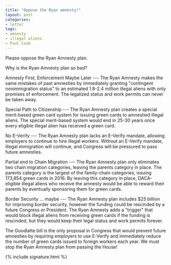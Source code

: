 ```yaml
---
title: "Oppose the Ryan amnesty!"
layout: post
categories:
- letter
tags:
- amnesty
- illegal aliens
- Paul Cook
---
```


Please oppose the Ryan Amnesty plan.

Why is the Ryan Amnesty plan so bad?

Amnesty First, Enforcement Maybe Later --- The Ryan Amnesty makes the same mistakes of past amnesties by immediately granting "contingent nonimmigration status" to an estimated 1.8-2.4 million illegal aliens with only promises of enforcement. The legalized status and work permits can never be taken away.

Special Path to Citizenship --- The Ryan Amnesty plan creates a special merit-based green card system for issuing green cards to amnestied illegal aliens. The special merit-based system would end in 25-30 years once every eligible illegal alien has received a green card.

No E-Verify --- The Ryan Amnesty plan lacks an E-Verify mandate, allowing employers to continue to hire illegal workers. Without an E-Verify mandate, illegal immigration will continue, and Congress will be pressured to pass future amnesties.

Partial end to Chain Migration --- The Ryan Amnesty plan only eliminates two chain migration categories, leaving the parents category in place. The parents category is the largest of the family-chain categories, issuing 173,854 green cards in 2016. By leaving this category in place, DACA-eligible illegal aliens who receive the amnesty would be able to reward their parents by eventually sponsoring them for green cards.

Border Security ... maybe --- The Ryan Amnesty plan includes $25 billion for improving border security, however the funding could be rescinded by a future Congress or President. The Ryan Amnesty adds a "trigger" that would block illegal aliens from receiving green cards if the funding is rescinded, but they would keep their legal status and work permits forever.

The Goodlatte bill is the only proposal in Congress that would prevent future amnesties by requiring employers to use E-Verify and immediately reduce the number of green cards issued to foreign workers each year. We must stop the Ryan Amnesty plan from passing the House!

{% include signature.html %}
